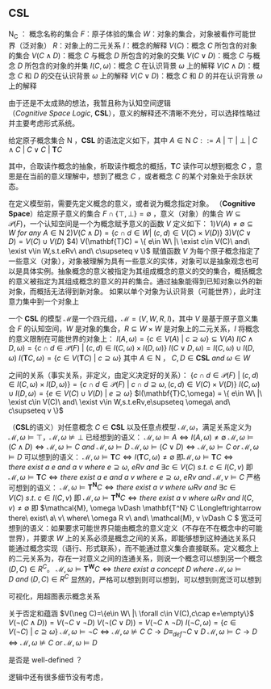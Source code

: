 ## CSL
$\textsf{N}_\textsf{C}$ ： 概念名称的集合
$F$：原子体验的集合
$W$：对象的集合，对象被看作可能世界（泛对象）
$R$：对象上的二元关系
$I$：概念的解释
$V(C)$：概念 $C$ 所包含的对象的集合
$V(C\land D)$：概念 $C$ 与概念 $D$ 所包含的对象的交集
$V(C\lor D)$：概念 $C$ 与概念 $D$ 所包含的对象的并集
$I(C,\omega)$：概念 $C$ 在认识背景 $\omega$ 上的解释
$V(C\land D)$：概念 $C$ 和 $D$ 的交在认识背景 $\omega$ 上的解释
$V(C\lor D)$：概念 $C$ 和 $D$ 的并在认识背景 $\omega$ 上的解释

由于还是不太成熟的想法，我暂且称为认知空间逻辑（$Cognitive\ Space\ Logic,\ \mathbf{CSL}$），意义的解释还不清晰不充分，可以选择性略过并主要考虑形式系统。

给定原子概念集合 $\textsf{N}$ ，$\mathbf{CSL}$ 的语法定义如下，其中 $A\in \textsf{N}$
$C ::=A\ |\ \top\ |\ \bot\ |\ C\land C\ |\ C\lor C\ |\ \mathbf{T}C$

其中，合取读作概念的抽象，析取读作概念的概括，$\mathbf{T}C$ 读作可以想到概念 $C$ ，意思是在当前的意义理解中，想到了概念 $C$ ，或者概念 $C$ 的某个对象处于余跃状态。

在定义模型前，需要先定义概念的意义，或者说为概念指定对象。
（$\textbf{Cognitive Space}$）给定原子意义的集合 $F\cap\{\top,\bot\} = \emptyset$ ，意义（对象）的集合 $W \subseteq \mathcal{P}(F)$，一个认知空间是一个为概念赋予意义的函数 $V$ 定义如下：
$1) V(A) \neq \emptyset \subseteq W\ for\ any\ A\in \textsf{N}$
$2) V(C\land D)=\{ c\cap d\in W |\ (c,d)\in V(C) \times V(D) \}$
$3) V(C\lor D)=V(C) \cup V(D)$
$4) V(\mathbf{T}C) = \{ e\in W\ |\ \exist c\in V(C)\ and\ \exist v\in W,s.t.eRv\ and\ c\supseteq v \}$
赋值函数 $V$ 为每个原子概念指定了一些意义（对象），对象被理解为具有一些意义的实体，对象可以是抽象观念也可以是具体实例。抽象概念的意义被指定为其组成概念的意义的交的集合，概括概念的意义被指定为其组成概念的意义的并的集合。通过抽象能得到已知对象以外的新对象，而概括无法得到新对象。
如果以单个对象为认识背景（可能世界），此时注意力集中到一个对象上

一个 $\mathbf{CSL}$ 的模型 $\mathcal{M}$是一个四元组，$\mathcal{M} = (V,W,R,I)$，其中 $V$ 是基于原子意义集合 $F$ 的认知空间，$W$ 是对象的集合，$R\subseteq W\times W$ 是对象上的二元关系，$I$ 将概念的意义限制在可能世界的对象上：
$I(A,\omega)=\{ c\in V(A)\ |\ c \supseteq \omega\}\subseteq V(A)$
$I(C\land D,\omega)=\{ c\cap d\in \mathcal{P}(F)\ |\ (c,d)\in I(C,\omega) \times I(D,\omega) \}$
$I(C\lor D,\omega)=I(C,\omega)\cup I(D,\omega)$
$I(\mathbf{T}C,\omega)=\{c\in V(\mathbf{T}C)\ |\ c\supseteq \omega\}$
其中 $A \in \textsf{N}$ ， $C,D\in \mathbf{CSL}\ and\ \omega \in W$

之间的关系（事实关系，非定义，由定义决定好的关系）：
$\{ c\cap d\in \mathcal{P}(F)\ |\ (c,d)\in I(C,\omega) \times I(D,\omega) \}=\{ c\cap d\in \mathcal{P}(F)\ |\ c\cap d \supseteq \omega,(c,d)\in V(C) \times V(D) \}$
$I(C,\omega)\cup I(D,\omega)=\{ e\in V(C) \cup V(D)\ |\ e\supseteq \omega \}$
$I(\mathbf{T}C,\omega) = \{ e\in W\ |\ \exist c\in V(C)\ and\ \exist v\in W,s.t.eRv,e\supseteq \omega\ and\ c\supseteq v \}$

（$\mathbf{CSL}$的语义）对任意概念 $C\in \mathbf{CSL}$ 以及任意点模型 $\mathcal{M},\omega$，满足关系定义为
$\mathcal{M}, \omega \vDash \top$，$\mathcal{M}, \omega \nvDash \bot$
已经想到的语义：
$\mathcal{M}, \omega \vDash A \Longleftrightarrow I(A,\omega)\neq \emptyset$
$\mathcal{M}, \omega \vDash (C \land D) \Longleftrightarrow \mathcal{M}, \omega \vDash C\ and\ \mathcal{M}, \omega \vDash D$
$\mathcal{M}, \omega \vDash (C \lor D) \Longleftrightarrow \mathcal{M}, \omega \vDash C\ or\ \mathcal{M}, \omega \vDash D$
可以想到的语义：
$\mathcal{M}, \omega \vDash \mathbf{T} C \Longleftrightarrow I(\mathbf{T}C,\omega) \neq \emptyset$
即$\mathcal{M}, \omega \vDash \mathbf{T} C \Longleftrightarrow there\ exist\ a\ e\ and\ a\ v\ where\ e\supseteq \omega,\ e R v\ and\ \exists c \in V(C) \ s.t. \ c\in I(C, v)$
即 $\mathcal{M}, \omega \vDash \mathbf{T} C \Longleftrightarrow there\ exist\ a\ e\ and\ a\ v\ where\ e\supseteq \omega,\ e R v\ and\ \mathcal{M}, v \vDash C$
严格可想到的语义：
$\mathcal{M}, \omega \vDash \mathbf{T^N} C \Longleftrightarrow there\ exist\ a\ v\ where\ \omega R v\ and\ \exists c \in V(C) \ s.t. \ c\in I(C, v)$
即 $\mathcal{M}, \omega \vDash \mathbf{T^N} C \Longleftrightarrow there\ exist\ a\ v\ where\ \omega R v\ and\ I(C,v)\neq \emptyset$
即 $\mathcal{M}, \omega \vDash \mathbf{T^N} C \Longleftrightarrow there\ exist\ a\ v\ where\ \omega R v\ and\ \mathcal{M}, v \vDash C $
宽泛可想到的语义：如果要求可能世界只能由概念的意义定义（不存在不在概念中的可能世界），并要求 $W$ 上的关系必须是概念之间的关系，即能够想到这种通达关系只能通过概念实现（语行、形式联系），而不能通过意义集合直接联系。定义概念上的二元关系为，存在一对意义之间的连通关系，则说一个概念可以想到另一个概念$(D,C)\in R^C$。
$\mathcal{M}, \omega \vDash \mathbf{T^W} C \Longleftrightarrow there\ exist\ a\ concept\ D\ where\ \mathcal{M},\omega \vDash D\ and\ (D,C)\in R^C$
显然的，严格可以想到则可以想到，可以想到则宽泛可以想到

可视化，用超图表示概念关系

关于否定和蕴涵
$V(\neg C)=\{e\in W\ |\ \forall c\in V(C),c\cap e=\empty\}$
$V(\neg (C\land D)) = V(\neg C\lor \neg D)$
$V(\neg (C\lor D)) = V(\neg C\land \neg D)$
$I(\neg C,\omega)=\{c\in V(\neg C)\ |\ c\supseteq \omega\}$
$\mathcal{M},\omega \vDash \neg C \Longleftrightarrow \mathcal{M},\omega \nvDash C$
$C\rightarrow D \equiv_{def} \neg C \lor D$
$\mathcal{M},\omega \vDash C \rightarrow D \Longleftrightarrow \mathcal{M},\omega \nvDash C\ or\ \mathcal{M},\omega \vDash D$

是否是 well-defined ？

逻辑中还有很多细节没有考虑，